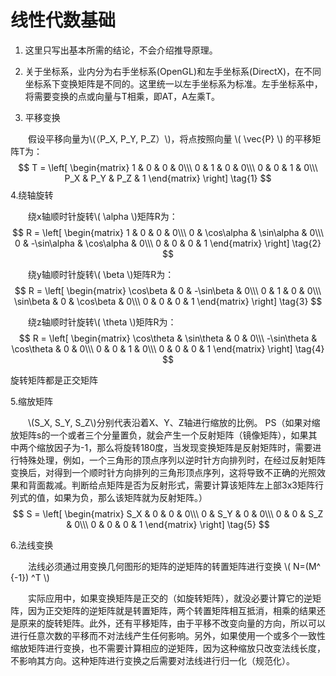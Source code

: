 # 线性代数基础

1. 这里只写出基本所需的结论，不会介绍推导原理。

1. 关于坐标系，业内分为右手坐标系(OpenGL)和左手坐标系(DirectX)，在不同坐标系下变换矩阵是不同的。这里统一以左手坐标系为标准。左手坐标系中，将需要变换的点或向量与T相乘，即AT，A左乘T。

1. 平移变换

　　假设平移向量为\\(（P_X, P_Y, P_Z）\\)，将点按照向量 \\( \vec{P} \\) 的平移矩阵T为：
$$ T =
\left[
 \begin{matrix}
   1 & 0 & 0 & 0\\\
   0 & 1 & 0 & 0\\\
   0 & 0 & 1 & 0\\\
  P_X & P_Y & P_Z & 1
  \end{matrix}
\right] 
\tag{1}
$$
4.绕轴旋转

　　绕x轴顺时针旋转\\( \alpha \\)矩阵R为：
$$ R =
\left[
 \begin{matrix}
   1 & 0 & 0 & 0\\\
   0 & \cos\alpha & \sin\alpha & 0\\\
   0 & -\sin\alpha & \cos\alpha & 0\\\
  0 & 0 & 0 & 1
  \end{matrix}
\right] 
\tag{2}
$$

　　绕y轴顺时针旋转\\( \beta \\)矩阵R为：
$$ R =
\left[
 \begin{matrix}
   \cos\beta & 0 & -\sin\beta & 0\\\
   0 & 1 & 0 & 0\\\
   \sin\beta & 0 & \cos\beta & 0\\\
  0 & 0 & 0 & 1
  \end{matrix}
\right] 
\tag{3}
$$

　　绕z轴顺时针旋转\\( \theta \\)矩阵R为：
$$ R =
\left[
 \begin{matrix}
   \cos\theta & \sin\theta & 0 & 0\\\
   -\sin\theta & \cos\theta & 0 & 0\\\
   0 & 0 & 1 & 0\\\
  0 & 0 & 0 & 1
  \end{matrix}
\right] 
\tag{4}
$$

旋转矩阵都是正交矩阵

5.缩放矩阵

　　\\(S_X, S_Y, S_Z\\)分别代表沿着X、Y、Z轴进行缩放的比例。
PS（如果对缩放矩阵s的一个或者三个分量置负，就会产生一个反射矩阵（镜像矩阵），如果其中两个缩放因子为-1，那么将旋转180度，当发现变换矩阵是反射矩阵时，需要进行特殊处理，例如，一个三角形的顶点序列以逆时针方向排列时，在经过反射矩阵变换后，对得到一个顺时针方向排列的三角形顶点序列，这将导致不正确的光照效果和背面裁减。判断给点矩阵是否为反射形式，需要计算该矩阵左上部3x3矩阵行列式的值，如果为负，那么该矩阵就为反射矩阵。）
$$ S =
\left[
 \begin{matrix}
   S_X & 0 & 0 & 0\\\
   0 & S_Y & 0 & 0\\\
   0 & 0 & S_Z & 0\\\
  0 & 0 & 0 & 1
  \end{matrix}
\right] 
\tag{5}
$$

6.法线变换

　　法线必须通过用变换几何图形的矩阵的逆矩阵的转置矩阵进行变换 \\( N=(M^ \{-1}) ^T \\)

　　实际应用中，如果变换矩阵是正交的（如旋转矩阵），就没必要计算它的逆矩阵，因为正交矩阵的逆矩阵就是转置矩阵，两个转置矩阵相互抵消，相乘的结果还是原来的旋转矩阵。此外，还有平移矩阵，由于平移不改变向量的方向，所以可以进行任意次数的平移而不对法线产生任何影响。另外，如果使用一个或多个一致性缩放矩阵进行变换，也不需要计算相应的逆矩阵，因为这种缩放只改变法线长度，不影响其方向。这种矩阵进行变换之后需要对法线进行归一化（规范化）。
